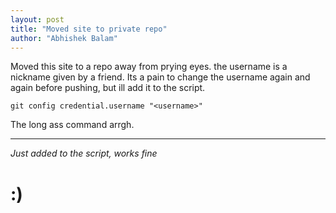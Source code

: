 ```yaml
---
layout: post
title: "Moved site to private repo"
author: "Abhishek Balam"
---
```


Moved this site to a repo away from prying eyes. the username is a nickname given by a friend. 
Its a pain to change the username again and again before pushing, but ill add it to the script. 

`git config credential.username "<username>"`

The long ass command arrgh.

---

*Just added to the script, works fine*

# :)